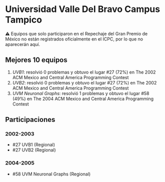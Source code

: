 # Universidad Valle Del Bravo Campus Tampico

:warning: Equipos que solo participaron en el Repechaje del Gran Premio de México no están registrados oficialmente en el ICPC, por lo que no aparecerán aquí.

## Mejores 10 equipos

1. _UVB1_: resolvió 0 problemas y obtuvo el lugar #27 (72%) en The 2002 ACM Mexico and Central America Programming Contest
1. _UVB2_: resolvió 0 problemas y obtuvo el lugar #27 (72%) en The 2002 ACM Mexico and Central America Programming Contest
1. _UVM Neuronal Graphs_: resolvió 1 problemas y obtuvo el lugar #58 (49%) en The 2004 ACM Mexico and Central America Programming Contest

## Participaciones

### 2002-2003

- #27 UVB1 (Regional)
- #27 UVB2 (Regional)

### 2004-2005

- #58 UVM Neuronal Graphs (Regional)



